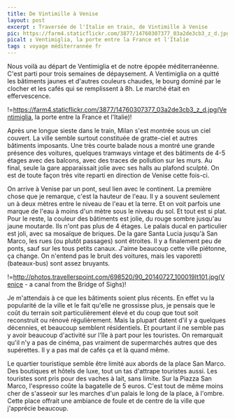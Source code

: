 ```yaml
---
title: De Vintimille à Venise
layout: post
excerpt : Traversée de l'Italie en train, de Vintimille à Venise
pic: https://farm4.staticflickr.com/3877/14760307377_03a2de3cb3_z_d.jpg
picalt : Ventimiglia, la porte entre la France et l'Italie
tags : voyage méditerrannée fr
---
```



Nous voilà au départ de Ventimiglia et de notre épopée méditerranéenne. C'est parti pour trois semaines de dépaysement.
A Ventimiglia on a quitté les bâtiments jaunes et d'autres couleurs chaudes, le bourg dominé par le clocher et les cafés qui se remplissent à 8h. Le marché était en effervescence.

!=https://farm4.staticflickr.com/3877/14760307377_03a2de3cb3_z_d.jpg(Ventimiglia, la porte entre la France et l'Italie)!

Après une longue sieste dans le train, Milan s'est montrée sous un ciel couvert. La ville semble surtout constituée de gratte-ciel et autres bâtiments imposants. Une très courte balade nous a montré une grande présence des voitures, quelques tramways vintage et des bâtiments de 4-5 étages avec des balcons, avec des traces de pollution sur les murs. Au final, seule la gare apparaissait jolie avec ses halls au plafond sculpté.  On est de toute façon très vite reparti en direction de Venise cette fois-ci.

On arrive à Venise par un pont, seul lien avec le continent. La première chose que je remarque, c'est la hauteur de l'eau. Il y a souvent seulement un à deux mètres entre le niveau de l'eau et la terre. Et on voit parfois une marque de l'eau à moins d'un mètre sous le niveau du sol. Et tout est si plat.
Pour le reste, la couleur des bâtiments est jolie, du rouge sombre jusqu'au jaune moutarde. Ils n'ont pas plus de 4 étages. Le palais ducal en particulier est joli, avec sa mosaïque de briques. De la gare Santa Lucia jusqu'à San Marco, les rues (ou plutôt passages) sont étroites. Il y a finalement peu de ponts, sauf sur les tous petits canaux. J'aime beaucoup cette ville piétonne, ça change. On n'entend pas le bruit des voitures, mais les vaporetti (bateaux-bus) sont assez bruyants.

!=http://photos.travellerspoint.com/698520/90_20140727_100019It101.jpg(Venice - a canal from the Bridge of Sighs)!


Je m'attendais à ce que les bâtiments soient plus récents. En effet vu la popularité de la ville et le fait qu'elle ne grossisse plus, je pensais que le coût du terrain soit particulièrement élevé et du coup que tout soit reconstruit ou rénové régulièrement. Mais la plupart datent d'il y a quelques décennies, et beaucoup semblent résidentiels. Et pourtant il ne semble pas y avoir beaucoup d'activité sur l'île à part pour les touristes. On remarquait qu'il n'y a pas de cinéma, pas vraiment de supermarchés autres que des supérettes. Il y a pas mal de cafés ça et là quand même.

Le quartier touristique semble être limité aux abords de la place San Marco. Des boutiques et hôtels de luxe, tout un tas d'attrape touristes aussi. Les touristes sont pris pour des vaches à lait, sans limite. Sur la Piazza San Marco, l'espresso coûte la bagatelle de 5 euros. C'est tout de même moins cher de s'asseoir sur les marches d'un palais le long de la place, à l'ombre. Cette place offrait une ambiance de foule et de centre de la ville que j'apprécie beaucoup.



